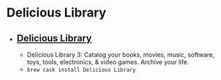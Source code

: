 # Delicious Library
- [Delicious Library](https://www.delicious-monster.com/)
  - 
  - Delicious Library 3: Catalog your books, movies, music, software, toys, tools, electronics, & video games. Archive your life.
  - `brew cask install Delicious Library`
